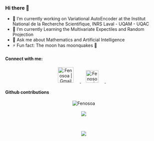 ### Hi there 👋


- 🔭 I’m currently working on Variational AutoEncoder  at the Institut National de la Recherche Scientifique, INRS Laval - UQAM - UQAC
- 🌱 I’m currently Learning the Multivariate Expectiles and Random Projection
- 💬 Ask me about Mathematics and Artificial Intelligence 
- ⚡ Fun fact: The moon has moonquakes 🤪


#### Connect with me:
<div align="center">
    <a href="mailto: fenosoa.randrianjatovo@aims.ac.rw">
        <img alt="Fenosoa | Gmail" width="50px" style="margin-right:20px" src="https://logosandtypes.com/wp-content/uploads/2020/11/Google.png" />
    </a>
    &nbsp;&nbsp;&nbsp
    <a href="https://www.linkedin.com/in/fenosoa-randrianjatovo">
        <img alt="Fenosoa | LinkedIn" width="40px" style="margin-right:20px" src="https://upload.wikimedia.org/wikipedia/commons/thumb/c/ca/LinkedIn_logo_initials.png/640px-LinkedIn_logo_initials.png" />
    </a>
    &nbsp;&nbsp;&nbsp;
</div>

#### Github contributions
 
 <div align="center">
    <img src="https://github-readme-streak-stats.herokuapp.com/?user=FenosoaRandrianjatovo&theme=radical" alt="Fenosoa" />
    <br><br>
    <img src="https://activity-graph.herokuapp.com/graph?username=FenosoaRandrianjatovo&theme=react-pink" />
</div>

<p align="center">
    <!-- <img src="https://github-readme-stats.vercel.app/api?username=FenosoaRandrianjatovo&show_icons=true&theme=radical" alt="Anwarvic's github stats"> -->
    <!-- <img src="https://github-readme-stats.vercel.app/api/top-langs/?username=FenosoaRandrianjatovo&layout=compact&theme=radical" style="padding: 15px" /> -->
    <br><br>
    <img src="https://github-profile-trophy.vercel.app/?username=FenosoaRandrianjatovo&theme=radical" />
    <br><br>
    
</p>
<br><br>
